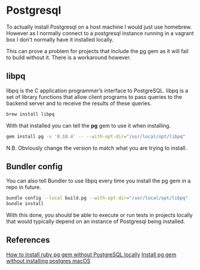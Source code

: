 # Postgresql

To actually install Postgresql on a host machine I would just use homebrew. However as I normally connect to a postgresql instance running in a vagrant box I don't normally have it installed locally.

This can prove a problem for projects that include the [pg](https://bitbucket.org/ged/ruby-pg/wiki/Home) gem as it will fail to build without it. There is a workaround however.

## libpq

libpq is the C application programmer’s interface to PostgreSQL. libpq is a set of library functions that allow client programs to pass queries to the backend server and to receive the results of these queries.

```bash
brew install libpq
```

With that installed you can tell the **pg** gem to use it when installing.

```bash
gem install pg -v '0.18.4' -- --with-opt-dir="/usr/local/opt/libpq"
```

N.B. Obviously change the version to match what you are trying to install.

## Bundler config

You can also tell Bundler to use libpq every time you install the pg gem in a repo in future.

```bash
bundle config --local build.pg --with-opt-dir="/usr/local/opt/libpq"
bundle install
```

With this done, you should be able to execute or run tests in projects locally that would typically depend on an instance of Postgresql being installed.

## References

[How to install ruby pg gem without PostgreSQL locally](https://michaelrigart.be/install-pg-ruby-gem-without-postgresql/)
[Install pg gem without installing postgres macOS](https://stackoverflow.com/a/46784625)
